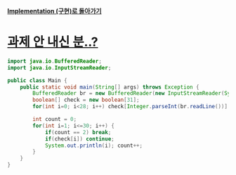 **[Implementation (구현)로 돌아가기](readme.md)**

# [과제 안 내신 분..?](https://www.acmicpc.net/problem/5597)

```java
import java.io.BufferedReader;
import java.io.InputStreamReader;

public class Main {
    public static void main(String[] args) throws Exception {
        BufferedReader br = new BufferedReader(new InputStreamReader(System.in));
        boolean[] check = new boolean[31];
        for(int i=0; i<28; i++) check[Integer.parseInt(br.readLine())] = true;

        int count = 0;
        for(int i=1; i<=30; i++) {
            if(count == 2) break;
            if(check[i]) continue;
            System.out.println(i); count++;
        }
    }
}
```
